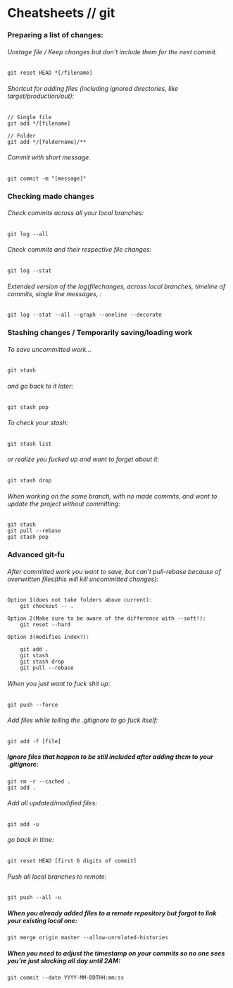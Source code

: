 # Cheatsheets // git

### Preparing a list of changes:

###### Unstage file / Keep changes but don't include them for the next commit.

    git reset HEAD *[/filename]

###### Shortcut for adding files (including ignored directories, like target/production/out):
    
    // Single file  
    git add */[filename]
    
    // Folder
    git add */[foldername]/**

###### Commit with short message.

    git commit -m "[message]"
  
### Checking made changes

###### Check commits across all your local branches:

    git log --all
    
###### Check commits and their respective file changes:

    git log --stat
    
###### Extended version of the log(filechanges, across local branches, timeline of commits, single line messages, :

    git log --stat --all --graph --oneline --decorate
   
### Stashing changes / Temporarily saving/loading work

###### To save uncommitted work... 

    git stash
    
###### and go back to it later:
    
    git stash pop

###### To check your stash:

    git stash list

###### or realize you fucked up and want to forget about it:

    git stash drop

###### When working on the _same_ branch, with _no_ made commits, and want to update the project without committing:

    git stash
    git pull --rebase
    git stash pop
    
### Advanced git-fu

###### After committed work you want to save, but can't pull-rebase because of overwritten files(this will kill uncommitted changes):  

    Option 1(does not take folders above current):
        git checkout -- .
        
    Option 2(Make sure to be aware of the difference with --soft!):
        git reset --hard
        
    Option 3(modifies index?):

        git add .
        git stash  
        git stash drop  
        git pull --rebase

###### When you just want to fuck shit up:
  
    git push --force
    
###### Add files while telling the .gitignore to go fuck itself:
  
    git add -f [file]
    
##### Ignore files that happen to be still included after adding them to your .gitignore:

    git rm -r --cached .
    git add .

###### Add all updated/modified files:
  
    git add -u
        
###### go back in time:
  
    git reset HEAD [first 6 digits of commit]

###### Push all local branches to remote:
  
    git push --all -u

##### When you already added files to a remote repository but forgot to link your existing local one:  

    git merge origin master --allow-unrelated-histories
    
##### When you need to adjust the timestamp on your commits so no one sees you're just slacking all day until 2AM:

    git commit --date YYYY-MM-DDTHH:mm:ss
